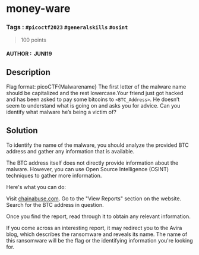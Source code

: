# money-ware

### Tags : `#picoctf2023` `#generalskills` `#osint`

> 100 points

#### AUTHOR :  JUNI19

## Description

Flag format: picoCTF{Malwarename}
The first letter of the malware name should be capitalized and the rest lowercase.Your friend just got hacked and has been asked to pay some bitcoins to `<BTC_Address>`. He doesn’t seem to understand what is going on and asks you for advice. Can you identify what malware he’s being a victim of?

## Solution
  
To identify the name of the malware, you should analyze the provided BTC address and gather any information that is available.

The BTC address itself does not directly provide information about the malware. However, you can use Open Source Intelligence (OSINT) techniques to gather more information.

Here's what you can do:

Visit [chainabuse.com](https://www.chainabuse.com/).
Go to the "View Reports" section on the website.
Search for the BTC address in question.

Once you find the report, read through it to obtain any relevant information.

If you come across an interesting report, it may redirect you to the Avira blog, which describes the ransomware and reveals its name. The name of this ransomware will be the flag or the identifying information you're looking for.

